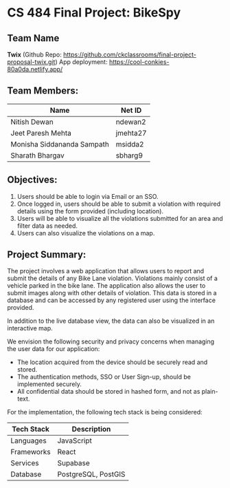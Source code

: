 # CS 484 Final Project: BikeSpy
## Team Name
**Twix** (Github Repo: https://github.com/ckclassrooms/final-project-proposal-twix.git)
App deployment: https://cool-conkies-80a0da.netlify.app/
## Team Members:
| Name                            | Net ID   |
| ------------------------------- | -------- |
| Nitish Dewan                    | ndewan2  |
| Jeet Paresh Mehta               | jmehta27 |
| Monisha Siddananda Sampath      | msidda2  |
| Sharath Bhargav                 | sbharg9  |

## Objectives: 
1. Users should be able to login via Email or an SSO.
2. Once logged in, users should be able to submit a violation with required details using the form provided (including location).
3. Users will be able to visualize all the violations submitted for an area and filter data as needed.
4. Users can also visualize the violations on a map.

## Project Summary:
The project involves a web application that allows users to report and submit the details of any Bike Lane violation. Violations mainly consist of a vehicle parked in the bike lane. The application also allows the user to submit images along with other details of violation. This data is stored in a database and can be accessed by any registered user using the interface provided. 

In addition to the live database view, the data can also be visualized in an interactive map. 

We envision the following security and privacy concerns when managing the user data for our application:
- The location acquired from the device should be securely read and stored.
- The authentication methods, SSO or User Sign-up, should be implemented securely.
- All confidential data should be stored in hashed form, and not as plain-text.

For the implementation, the following tech stack is being considered:

| Tech Stack   | Description |
| -----------  | ----------- |
| Languages    | JavaScript  |
| Frameworks   | React       |
| Services     | Supabase    |
| Database     | PostgreSQL, PostGIS|